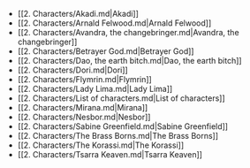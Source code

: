 - [[2. Characters/Akadi.md|Akadi]]
- [[2. Characters/Arnald Felwood.md|Arnald Felwood]]
- [[2. Characters/Avandra, the changebringer.md|Avandra, the changebringer]]
- [[2. Characters/Betrayer God.md|Betrayer God]]
- [[2. Characters/Dao, the earth bitch.md|Dao, the earth bitch]]
- [[2. Characters/Dori.md|Dori]]
- [[2. Characters/Flymrin.md|Flymrin]]
- [[2. Characters/Lady Lima.md|Lady Lima]]
- [[2. Characters/List of characters.md|List of characters]]
- [[2. Characters/Mirana.md|Mirana]]
- [[2. Characters/Nesbor.md|Nesbor]]
- [[2. Characters/Sabine Greenfield.md|Sabine Greenfield]]
- [[2. Characters/The Brass Borns.md|The Brass Borns]]
- [[2. Characters/The Korassi.md|The Korassi]]
- [[2. Characters/Tsarra Keaven.md|Tsarra Keaven]]
